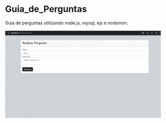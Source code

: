 # Guia_de_Perguntas
Guia de perguntas utilizando node.js, mysql, ejs e nodemon.
<br/><br/>
![Formulario](https://github.com/Ivanrabelo83/Guia_de_Perguntas/blob/master/assets/img/GIF%2029-12-2022%2018-08-01.gif?raw=true)
